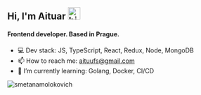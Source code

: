 ## Hi, I'm Aituar <img src="https://user-images.githubusercontent.com/1303154/88677602-1635ba80-d120-11ea-84d8-d263ba5fc3c0.gif" width="28px" alt="hi">
#### Frontend developer. Based in Prague.
- 💻 Dev stack: JS, TypeScript, React, Redux, Node, MongoDB
- 📫 How to reach me: aituufs@gmail.com
- 🌱 I’m currently learning: Golang, Docker, CI/CD

<p>&nbsp;<img align="left" src="https://github-readme-stats.vercel.app/api?username=smetanamolokovich&show_icons=true&hide_title=true&theme=dracula" alt="smetanamolokovich" /></p>
<!--
**smetanamolokovich/smetanamolokovich** is a ✨ _special_ ✨ repository because its `README.md` (this file) appears on your GitHub profile.

Here are some ideas to get you started:

- 🔭 I’m currently working on ...
- 🌱 I’m currently learning ...
- 👯 I’m looking to collaborate on ...
- 🤔 I’m looking for help with ...
- 💬 Ask me about ...
- 📫 How to reach me: ...
- 😄 Pronouns: ...
- ⚡ Fun fact: ...
-->
